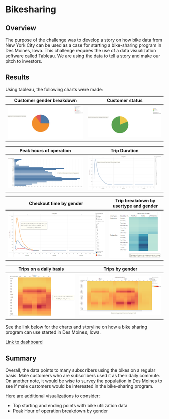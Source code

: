 # Bikesharing

## Overview
The purpose of the challenge was to develop a story on how bike data from New York City can be used as a case for starting a bike-sharing program in Des Moines, Iowa. This challenge requires the use of a data visualization software called Tableau. We are using the data to tell a story and make our pitch to investors. 


## Results
Using tableau, the following charts were made:

| Customer gender breakdown | Customer status |
| :---: | :---: |
|<img src = "resources/gender.png"> | <img src = "resources/status.png"> |

| Peak hours of operation | Trip Duration |
| :---: | :---: |
|<img src = "resources/hour.png"> | <img src = "resources/trip.png"> |

| Checkout time by gender | Trip breakdown by usertype and gender |
| :---: | :---: |
|<img src = "resources/tripbygender.png"> | <img src = "resources/weekday.png"> |

| Trips on a daily basis | Trips by gender |
| :---: | :---: |
|<img src = "resources/daily.png"> | <img src = "resources/dailybygender.png"> |


See the link below for the charts and storyline on how a bike sharing program can use started in Des Moines, Iowa.

[Link to dashboard](https://public.tableau.com/app/profile/sue1775/viz/CitibikeChallenge_16486801845130/AcaseforbikesinDesMoines)


## Summary

Overall, the data points to many subscribers using the bikes on a regular basis. Male customers who are subscribers used it as their daily commute. On another note, it would be wise to survey the population in Des Moines to see if male customers would be interested in the bike-sharing program. 

Here are additional visualizations to consider: 
- Top starting and ending points with bike utilization data
- Peak Hour of operation breakdown by gender
